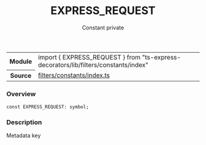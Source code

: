 <header class="symbol-info-header">    <h1 id="express_request">EXPRESS_REQUEST</h1>    <label class="symbol-info-type-label const">Constant</label>    <label class="api-type-label private" title="private">private</label>  </header>
<section class="symbol-info">      <table class="is-full-width">        <tbody>        <tr>          <th>Module</th>          <td>            <div class="lang-typescript">                <span class="token keyword">import</span> { EXPRESS_REQUEST }                 <span class="token keyword">from</span>                 <span class="token string">"ts-express-decorators/lib/filters/constants/index"</span>                            </div>          </td>        </tr>        <tr>          <th>Source</th>          <td>            <a href="https://github.com/Romakita/ts-express-decorators/blob/v3.4.0/src/filters/constants/index.ts#L0-L0">                filters/constants/index.ts            </a>        </td>        </tr>                </tbody>      </table>    </section>

### Overview

<pre><code class="typescript-lang"><span class="token keyword">const</span> EXPRESS_REQUEST<span class="token punctuation">:</span> symbol<span class="token punctuation">;</span></code></pre>

### Description

Metadata key
